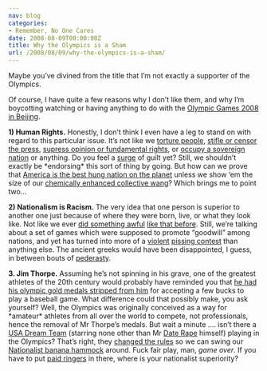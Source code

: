 ```yaml
---
nav: blog
categories:
- Remember, No One Cares
date: 2008-08-09T00:00:00Z
title: Why the Olympics is a Sham
url: /2008/08/09/why-the-olympics-is-a-sham/
---
```


Maybe you’ve divined from the title that I’m not exactly a supporter of the Olympics.

Of course, I have quite a few reasons why I don’t like them, and why I’m boycotting watching or having anything to do with the [Olympic Games 2008 in Beijing][1].

 [1]: http://en.beijing2008.cn/

**1) Human Rights.** Honestly, I don’t think I even have a leg to stand on with regard to this particular issue. It’s not like we [torture people][2], [stifle or censor the press][3], [supress opinion or fundamental rights][4], or [occupy a sovereign nation][5] or anything. Do you feel a [surge][6] of guilt yet? Still, we shouldn’t exactly be \*endorsing\* this sort of thing by going. But how can we prove that [America is the best hung nation on the planet][7] unless we show ‘em the size of our [chemically enhanced collective wang][8]? Which brings me to point two…

 [2]: http://www.usatoday.com/news/washington/2005-11-07-bush-terror-suspects_x.htm
 [3]: http://www.thepriceofliberty.org/04/04/26/lang.htm
 [4]: http://www.truthout.org/article/exclusive-emails-detail-rnc-voter-supression-5-states
 [5]: http://www.commondreams.org/views06/0619-22.htm
 [6]: http://ipsnews.net/news.asp?idnews=37416
 [7]: http://www.thismodernworld.org/arc/1990/90big-guns.gif
 [8]: http://www.scienceprogress.org/2008/08/doping-enhancement-olympics/

**2) Nationalism is Racism.** The very idea that one person is superior to another one just because of where they were born, live, or what they look like. Not like we ever [did something awful][9] [like that before][10]. Still, we’re talking about a set of games which were supposed to promote “goodwill” among nations, and yet has turned into more of a [violent][11] [pissing contest][12] than anything else. The ancient greeks would have been disappointed, I guess, in between bouts of [pederasty][13].

 [9]: http://www.spartacus.schoolnet.co.uk/USAslavery.htm
 [10]: http://www.historyonthenet.com/WW2/japan_internment_camps.htm
 [11]: http://www.cbc.ca/olympics/history/story/2008/05/11/f-olympics-history-1996.html
 [12]: http://www.lewrockwell.com/orig6/nicholas7.html
 [13]: http://www.religionfacts.com/homosexuality/ancient_greeks.htm

**3. Jim Thorpe.** Assuming he’s not spinning in his grave, one of the greatest athletes of the 20th century would probably have reminded you that [he had his olympic gold medals stripped from him][14] for accepting a few bucks to play a baseball game. What difference could that possibly make, you ask yourself? Well, the Olympics was originally conceived as a way for \*amateur\* athletes from all over the world to compete, not professionals, hence the removal of Mr Thorpe’s medals. But wait a minute …. isn’t there a [USA Dream Team][15] (starring none other than Mr [Date Rape][16] himself) playing in the Olympics? That’s right, they [changed the rules][17] so we can swing our [Nationalist banana hammock][18] around. Fuck fair play, man, *game over*. If you have to put [paid ringers][19] in there, where is your nationalist superiority?

 [14]: http://www.essortment.com/all/jimthorpeolymp_refp.htm
 [15]: http://www.foxsports.com.au/beijing_olympics/story/0,27313,24147887-5014104,00.html
 [16]: http://www.cnn.com/2003/LAW/07/24/findlaw.analysis.dorf.kobe.bryant/index.html
 [17]: http://www.pbs.org/newshour/forum/july96/olympics_7-23.html
 [18]: http://www.crooksandliars.com/2008/05/01/happy-mission-accomplished-day/
 [19]: http://www.insidehoops.com/nbasalaries.shtml
